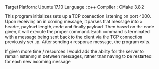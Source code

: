 Target Platform: Ubuntu 17.10
Language       : c++
Compiler       : CMake 3.8.2

This program initializes sets up a TCP connection listening on port 4000.
Upon receiving an in coming message, it parses that message into a header,
payload length, code and finally payload.  Then based on the code given, it
will execute the proper command.  Each command is terminated with a message
being sent back to the client via the TCP connection previously set up.  After
sending a response message, the program exits.

If given more time / resources I would add the ability for the server to
remain listening in between messages, rather than having to be restarted for
each new incoming message.
